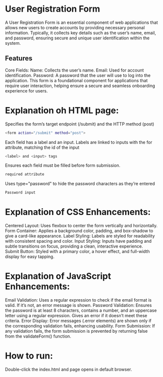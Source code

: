 # User Registration Form
A User Registration Form is an essential component of web applications that allows new users to create accounts by providing necessary personal information. Typically, it collects key details such as the user’s name, email, and password, ensuring secure and unique user identification within the system.

## Features
Core Fields:
Name: Collects the user’s name.
Email: Used for account identification.
Password: A password that the user will use to log into the application.
This form is a foundational component for applications that require user interaction, helping ensure a secure and seamless onboarding experience for users.

# Explanation oh HTML page:
Specifies the form’s target endpoint (/submit) and the HTTP method (post)
```sh 
<form action="/submit" method="post">
```
Each field has a label and an input. Labels are linked to inputs with the for attribute, matching the id of the input
```sh
<label> and <input> tags
```
Ensures each field must be filled before form submission.
```sh
required attribute
```
Uses type="password" to hide the password characters as they’re entered
```sh
Password input
```
# Explanation of CSS Enhancements:
Centered Layout: Uses flexbox to center the form vertically and horizontally.
Form Container: Applies a background color, padding, and box-shadow to give a card-like appearance.
Label Styling: Labels are styled for readability with consistent spacing and color.
Input Styling: Inputs have padding and subtle transitions on focus, providing a clean, interactive experience.
Submit Button: Styled with a primary color, a hover effect, and full-width display for easy tapping.

# Explanation of JavaScript Enhancements:
Email Validation:
Uses a regular expression to check if the email format is valid. If it’s not, an error message is shown.
Password Validation:
Ensures the password is at least 8 characters, contains a number, and an uppercase letter using a regular expression. Gives an error if it doesn’t meet these criteria.
Error Display:
Error messages (.error elements) are shown only if the corresponding validation fails, enhancing usability.
Form Submission:
If any validation fails, the form submission is prevented by returning false from the validateForm() function.

# How to run:
Double-click the index.html and page opens in default browser.



